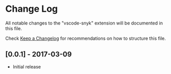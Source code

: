 # Change Log
All notable changes to the "vscode-snyk" extension will be documented in this file.

Check [Keep a Changelog](http://keepachangelog.com/) for recommendations on how to structure this file.

## [0.0.1] - 2017-03-09
- Initial release